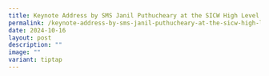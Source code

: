 ```yaml
---
title: Keynote Address by SMS Janil Puthucheary at the SICW High Level Panel on AI
permalink: /keynote-address-by-sms-janil-puthucheary-at-the-sicw-high-level-panel-on-ai/
date: 2024-10-16
layout: post
description: ""
image: ""
variant: tiptap
---
```


